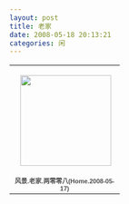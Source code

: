 ```yaml
---
layout: post
title: 老家
date: 2008-05-18 20:13:21
categories: 闲
---
```

<table style="width:194px;"><tr><td align="center" style="height:194px;background:url(https://picasaweb.google.com/s/c/transparent_album_background.gif) no-repeat left"><a href="https://picasaweb.google.com/100176428078475760122/Home20080517?authuser=0&feat=embedwebsite"><img src="https://lh3.googleusercontent.com/---1-hZ2xyaY/TV_1FKbQWfE/AAAAAAAAAkY/WMZELmb3PRs/s160-c/Home20080517.jpg" width="160" height="160" style="margin:1px 0 0 4px;"></a></td></tr><tr><td style="text-align:center;font-family:arial,sans-serif;font-size:11px"><a href="https://picasaweb.google.com/100176428078475760122/Home20080517?authuser=0&feat=embedwebsite" style="color:#4D4D4D;font-weight:bold;text-decoration:none;">风景.老家.两零零八(Home.2008-05-17)</a></td></tr></table>